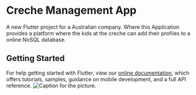 # Creche Management App

A new Flutter project for a Australian company. Where this Application provides a platform where the kids at the creche can add their profiles to a online NoSQL database.

## Getting Started
For help getting started with Flutter, view our
[online documentation](https://flutter.dev/docs), which offers tutorials,
samples, guidance on mobile development, and a full API reference.
![Caption for the picture.](/ScreenShot.png)
